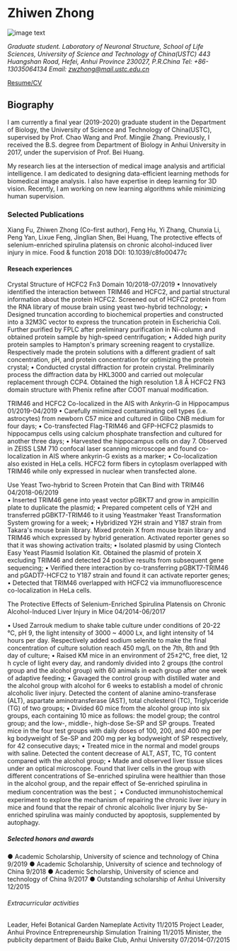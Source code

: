 
# Zhiwen Zhong
![image text](Test3/12.jpg)

*Graduate student.*
*Laboratory of Neuronal Structure, School of Life Sciences, University of Science and Technology of China(USTC)*
*443 Huangshan Road, Hefei, Anhui Province 230027, P.R.China*
*Tel: +86-13035064134*
*Email: zwzhong@mail.ustc.edu.cn*

[Resume/CV](https://github.com/ZhiwenZhong/ZhiwenZhong.github.io/raw/master/Word%20Report%202-ZZW.pdf)

## Biography
I am currently a final year (2019-2020) graduate student in the Department of Biology, the University of Science and Technology of China(USTC), supervised by Prof. Chao Wang and Prof. Mingjie Zhang. Previously, I received the B.S. degree from Department of Biology in Anhui University in 2017, under the supervision of Prof. Bei Huang.

My research lies at the intersection of medical image analysis and artificial intelligence. I am dedicated to designing data-efficient learning methods for biomedical image analysis. I also have expertise in deep learning for 3D vision. Recently, I am working on new learning algorithms while minimizing human supervision.

### Selected Publications
Xiang Fu, Zhiwen Zhong (Co-first author), Feng Hu, Yi Zhang, Chunxia Li, Peng Yan, Lixue Feng, Jinglian Shen, Bei Huang, The protective effects of selenium-enriched spirulina platensis on chronic alcohol-induced liver injury in mice. Food & function 2018 DOI: 10.1039/c8fo00477c
#### Reseach experiences
Crystal Structure of HCFC2 Fn3 Domain                                     10/2018-07/2019
•	Innovatively identified the interaction between TRIM46 and HCFC2, and partial structural information about the protein HCFC2. Screened out of HCFC2 protein from the RNA library of mouse brain using yeast two-hybrid technology; 
•	Designed truncation according to biochemical properties and constructed into a 32M3C vector to express the truncation protein in Escherichia Coli. Further purified by FPLC after preliminary purification in Ni-column and obtained protein sample by high-speed centrifugation;
•	Added high purity protein samples to Hampton's primary screening reagent to crystallize. Respectively made the protein solutions with a different gradient of salt concentration, pH, and protein concentration for optimizing the protein crystal;
•	Conducted crystal diffraction for protein crystal. Preliminarily process the diffraction data by HKL3000 and carried out molecular replacement through CCP4. Obtained the high resolution 1.8 Å HCFC2 FN3 domain structure with Phenix refine after COOT manual modification.

TRIM46 and HCFC2 Co-localized in the AIS with Ankyrin-G in Hippocampus            01/2019-04/2019
•	Carefully minimized contaminating cell types (i.e. astrocytes) from newborn C57 mice and cultured in Glibo CNB medium for four days; 
•	Co-transfected Flag-TRIM46 and GFP-HCFC2 plasmids to hippocampus cells using calcium phosphate transfection and cultured for another three days;
•	Harvested the hippocampus cells on day 7. Observed in ZEISS LSM 710 confocal laser scanning microscope and found co-localization in AIS where ankyrin-G exists as a marker;
•	Co-localization also existed in HeLa cells. HCFC2 form fibers in cytoplasm overlapped with TRIM46 while only expressed in nuclear when transfected alone.

Use Yeast Two-hybrid to Screen Protein that Can Bind with TRIM46                                04/2018-06/2019  
•	Inserted TRIM46 gene into yeast vector pGBKT7 and grow in ampicillin plate to duplicate the plasmid;
•	Prepared competent cells of Y2H and transferred pGBKT7-TRIM46 to it using Yeastmaker Yeast Transformation System growing for a week;
•	Hybridized Y2H strain and Y187 strain from Takara's mouse brain library. Mixed protein X from mouse brain library and TRIM46 which expressed by hybrid generation. Activated reporter genes so that it was showing activation traits;
•	Isolated plasmid by using Clontech Easy Yeast Plasmid Isolation Kit. Obtained the plasmid of protein X excluding TRIM46 and detected 24 positive results from subsequent gene sequencing;
•	Verified there interaction by co-transferring pGBKT7-TRIM46 and pGADT7-HCFC2 to Y187 strain and found it can activate reporter genes;
•	Detected that TRIM46 overlapped with HCFC2 via immunofluorescence co-localization in HeLa cells.

The Protective Effects of Selenium-Enriched Spirulina Platensis on Chronic Alcohol-Induced Liver Injury in Mice        04/2014-06/2017  

•	Used Zarrouk medium to shake table culture under conditions of 20-22 ℃, pH 9, the light intensity of 3000 ~ 4000 Lx, and light intensity of 14 hours per day. Respectively added sodium selenite to make the final concentration of culture solution reach 450 mg/L on the 7th, 8th and 9th day of culture;
•	Raised KM mice in an environment of 25±2℃, free diet, 12 h cycle of light every day, and randomly divided into 2 groups (the control group and the alcohol group) with 60 animals in each group after one week of adaptive feeding;
•	Gavaged the control group with distilled water and the alcohol group with alcohol for 6 weeks to establish a model of chronic alcoholic liver injury. Detected the content of alanine amino-transferase (ALT), aspartate aminotransferase (AST), total cholesterol (TC), Triglyceride (TG) of two groups; 
•	Divided 60 mice from the alcohol group into six groups, each containing 10 mice as follows: the model group; the control group; and the low-, middle-, high-dose Se-SP and SP groups. Treated mice in the four test groups with daily doses of 100, 200, and 400 mg per kg bodyweight of Se-SP and 200 mg per kg bodyweight of SP respectively, for 42 consecutive days;
•	Treated mice in the normal and model groups with saline. Detected the content decrease of ALT, AST, TC, TG content compared with the alcohol group;
•	Made and observed liver tissue slices under an optical microscope. Found that liver cells in the group with different concentrations of Se-enriched spirulina were healthier than those in the alcohol group, and the repair effect of Se-enriched spirulina in medium concentration was the best；
•	Conducted immunohistochemical experiment to explore the mechanism of repairing the chronic liver injury in mice and found that the repair of chronic alcoholic liver injury by Se-enriched spirulina was mainly conducted by apoptosis, supplemented by autophagy.

##### Selected honors and awards
●	Academic Scholarship, University of science and technology of China                                          9/2019
●	Academic Scholarship, University of science and technology of China                                          9/2018
●	Academic Scholarship, University of science and technology of China                                          9/2017
●	Outstanding scholarship of Anhui University                                                                  12/2015

###### Extracurricular activities
Leader, Hefei Botanical Garden Nameplate Activity                                                               11/2015
Project Leader, Anhui Province Entrepreneurship Simulation Training                                             11/2015
Minister, the publicity department of Baidu Baike Club, Anhui University                                        07/2014-07/2015

